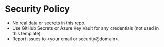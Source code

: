 # Security Policy
- No real data or secrets in this repo.
- Use GitHub Secrets or Azure Key Vault for any credentials (not used in this template).
- Report issues to <your email or security@domain>.
